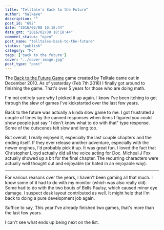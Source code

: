 ```yaml
---
title: "Telltale's Back to the Future"
author: "halkeye"
description: ""
post_id: "692"
date: "2016/02/08 10:18:44"
date_gmt: "2016/02/08 18:18:44"
comment_status: "open"
post_name: "telltales-back-to-the-future"
status: "publish"
category: "PC"
tags: ['back to the future']
cover: "../cover-image.jpg"
post_type: "post"
---
```


The [Back to the Future Game](https://www.telltalegames.com/backtothefuture/) game created by Telltale came out in December 2010. As of yesterday (Feb 7th 2016) I finally got around to finishing the game. That's over 5 years for those who are doing math.

I'm not entirely sure why I picked it up again. I know I've been itching to get through the slew of games I've kickstarted over the last few years.

Back to the future was actually a kinda slow game to me. I got frustrated a couple of times by the canned responses when items I figured you could show people just say "I don't know what to do with that" type response. Some of the cutscenes felt slow and long too.

But overall, I really enjoyed it, especially the last couple chapters and the ending itself. If they ever release another adventure, especially with the newer engines, I'd probably pick it up. It was great fun. I loved the fact that Christopher Lloyd actually did all the voice acting for Doc. Micheal J Fox actually showed up a bit for the final chapter. The recurring characters were actually well thought out and enjoyable (or hated in an enjoyable way).

---

For various reasons over the years, I haven't been gaming all that much. I know some of it had to do with my monitor (which was also really old). Some had to do with the two bouts of Bells Paulsy, which caused minor eye damage. I suspect desk layout contributed as well. It might help that I'm back to doing a pure development job again.

Suffice to say, This year I've already finished two games, that's more than the last few years.

I can't see what ends up being next on the list.

